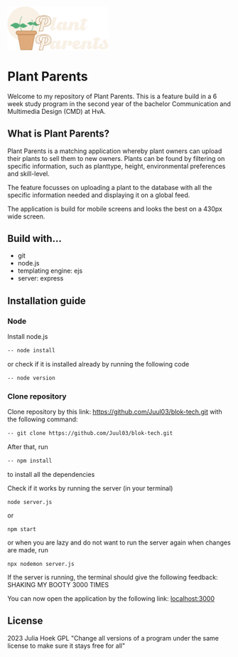 <img src="./static/img/plantparentlogo.svg" width="45%" max-height="100px">

# Plant Parents
Welcome to my repository of Plant Parents. This is a feature build in a 6 week study program in the second year of the bachelor Communication and Multimedia Design (CMD) at HvA.

## What is Plant Parents?
Plant Parents is a matching application whereby plant owners can upload their plants to sell them to new owners. Plants can be found by filtering on specific information, such as planttype, height, environmental preferences and skill-level.

The feature focusses on uploading a plant to the database with all the specific information needed and displaying it on a global feed.

The application is build for mobile screens and looks the best on a 430px wide screen.


## Build with...
* git
* node.js
* templating engine: ejs
* server: express

## Installation guide
### Node
Install node.js
```bash
-- node install
```
or check if it is installed already by running the following code
```bash
-- node version
```

### Clone repository
Clone repository by this link: https://github.com/Juul03/blok-tech.git with the following command:
```bash
-- git clone https://github.com/Juul03/blok-tech.git
```

After that, run
```bash
-- npm install
```
to install all the dependencies 

Check if it works by running the server (in your terminal)
```
node server.js
```
or
```
npm start
```
or when you are lazy and do not want to run the server again when changes are made, run
```
npx nodemon server.js
```

If the server is running, the terminal should give the following feedback: SHAKING MY BOOTY 3000 TIMES

You can now open the application by the following link:
[localhost:3000](https://localhost:3000)


## License
2023 Julia Hoek GPL
"Change all versions of a program under the same license to make sure it stays free for all"

